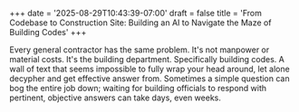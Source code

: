+++
date = '2025-08-29T10:43:39-07:00'
draft = false
title = 'From Codebase to Construction Site: Building an AI to Navigate the Maze of Building Codes'
+++

Every general contractor has the same problem. It's not manpower or material
costs. It's the building department. Specifically building codes. A wall of text
that seems impossible to fully wrap your head around, let alone decypher and get
effective answer from. Sometimes a simple question can bog the entire job down;
waiting for building officials to respond with pertinent, objective answers can
take days, even weeks.
